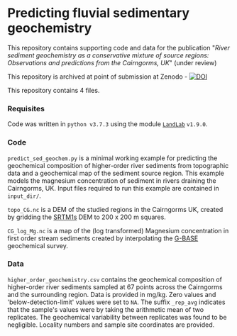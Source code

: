 # Predicting fluvial sedimentary geochemistry

This repository contains supporting code and data for the publication "_River sediment geochemistry as a conservative mixture of source regions: Observations and predictions from the Cairngorms, UK_" (under review)

This repository is archived at point of submission at Zenodo - [![DOI](https://zenodo.org/badge/265591554.svg)](https://zenodo.org/badge/latestdoi/265591554)

This repository contains 4 files.

### Requisites 

Code was written in `python v3.7.3` using the module [`LandLab`](https://pypi.org/project/landlab/) `v1.9.0`. 

### Code 

`predict_sed_geochem.py` is a minimal working example for predicting the geochemical composition of higher-order river sediments from topographic data and a geochemical map of the sediment source region. This example models the magnesium concentration of sediment in rivers draining the Cairngorms, UK. Input files required to run this example are contained in `input_dir/`.

`topo_CG.nc` is a DEM of the studied regions in the Cairngorms UK, created by gridding the [SRTM1s](https://www.usgs.gov/centers/eros/science/usgs-eros-archive-digital-elevation-shuttle-radar-topography-mission-srtm-1-arc?qt-science_center_objects=0#qt-science_center_objects) DEM to 200 x 200 m squares. 

`CG_log_Mg.nc` is a map of the (log transformed) Magnesium concentration in first order stream sediments created by interpolating the [G-BASE](https://www.bgs.ac.uk/gbase/home.html) geochemical survey.   

### Data

`higher_order_geochemistry.csv` contains the geochemical composition of higher-order river sediments sampled at 67 points across the Cairngorms and the surrounding region. Data is provided in mg/kg. Zero values and 'below-detection-limit' values were set to `NA`. The suffix `_rep_avg` indicates that the sample's values were by taking the arithmetic mean of two replicates. The geochemical variability between replicates was found to be negligible. Locality numbers and sample site coordinates are provided.
